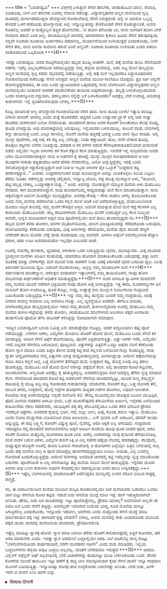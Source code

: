 +++
title = "ಬಲಿಪಾಡ್ಯಮಿ"
+++
ಬೆಳ್ಬೆಳಗ್ಗೆ ಏಳುತ್ತಲೇ ಸೆಗಣಿ ತರಬೇಕು, ಚಂಡುಹೂವಿನ ಮಾಲೆ, ಸೇವಂತಿ, ಬಿಡಿಹೂವು, ಬಾಳೆ ಎಲೆ ತರಬೇಕು ಎಂದೆಲ್ಲ ಗಜಿಬಿಜಿ ನಡೆದಿತ್ತು. ವಿದ್ಯಾರಣ್ಯಪುರದ ಅಣ್ಣನ ಮನೆಯಿಂದ ಸ್ವಲ್ಪ ದೂರದಲ್ಲಿ ದುರ್ಗಾಪರಮೇಶ್ವರೀ ದೇವಸ್ಥಾನದ ಗೋಶಾಲೆಯಲ್ಲಿ ಸೆಗಣಿ ಸಿಗುತ್ತದಂತೆ. ಅಲ್ಲಿ ಆ ಯಾರೋ ಒಬ್ಬನ್ನ ಕೇಳಿದರೆ ಒಳಗೆ ಕರಕೊಂಡು ಹೋಗ್ತಾನಂತೆ, ಅಲ್ಲಿ ಇನ್ನೊಬ್ಬಾತನನ್ನು ಕೇಳಿಕೊಂಡರೆ ಸೆಗಣಿ ಕೊಡುತ್ತಾನಂತೆ, ಅವನು ಕೊಡಲಿಲ್ಲ ಅಂದರೆ ಆ ಮತ್ತೊಬ್ಬನ ಹತ್ತಿರ ಹೋಗಬೇಕು.. ನೀ ಹೋಗಿ ತಗೊಂಡು ಬಾ, ನಾನು ಅಂಗಡಿಗೆ ಹೋಗಿ ಬೇರೆ ಸಾಮಾನು ತರುವೆ ಎಂದ ಅಣ್ಣ. ಪರಿಚಯವಿಲ್ಲದ ಜಾಗದಲ್ಲಿ ಯಾರಾರದೋ ಕೈಕಾಲು ಹಿಡಿದು ಸೆಗಣಿ ತರುವುದಕ್ಕಿಂತ, ನನ್ನವೇ ನೂರಾರು ರೂಪಾಯಿ ಖರ್ಚಾದರೂ ಪರವಾಗಿಲ್ಲ, ಮರ್ಯಾದೆಯಿಂದ ಉಳಿಯುತ್ತದೆ ಎಂದುಕೊಂಡು, ನೀನೇ ಸೆಗಣಿ ತರು, ನಾನು ಅಂಗಡಿ ಸಾಮಾನು ತರುವೆ ಎಂದೆ ಅಣ್ಣನಿಗೆ. ನೂರಾರು ರೂಪಾಯಿ ಉಳಿಯಿತು ಎಂದು ಆತನೂ ಸಂತೋಷದಿಂದ ಒಪ್ಪಿಕೊಂಡ.+++(4)+++

ಇವತ್ತು ಬಲಿಪಾಡ್ಯಮಿ. ದನದ ಕೊಟ್ಟಿಗೆಯಲ್ಲಿಯೇ ಹಬ್ಬದ ಮುಖ್ಯ ಆಚರಣೆ. ಮನೆ, ಹಕ್ಕೆ ಮನೆಯ ತುಂಬ ಸೆಗಣಿಯದೇ ಸಡಗರ. ಇದೆಲ್ಲ ವಿಜೃಂಭಣೆಯಿಂದ ನಡೆಯುತ್ತಿದ್ದದ್ದು ನಮ್ಮ ಹಳ್ಳಿಯ ಮನೆಯಲ್ಲಿ. ಅದು ಬಿಟ್ಟ ಮೇಲೆ ಹುಬ್ಬಳ್ಳಿಯ ಅಣ್ಣನ ಮನೆಯಲ್ಲಿ ಸ್ವಲ್ಪ ಕಡಮೆ ವೈಭವದಲ್ಲಿ ನಡೆಯುತ್ತಿತ್ತು. ಅಲ್ಲಿ ಹಕ್ಕೆ ಮನೆ ಇಲ್ಲವಾದರೂ ಸಿದ್ಧಾರೂಢಮಠದ ಗೋಶಾಲೆಯಿಂದ ಸಾಕೆಂಬಷ್ಟು ಸೆಗಣಿ ಸಿಗುತ್ತದೆ. ಅಣ್ಣನ ಮನೆಯ ಮುಂಚಿ-ಸಾಲೆಯೂ ದೊಡ್ಡದು. ಪ್ರತಿ ಸರ್ತಿ ಅಲ್ಲಿಗೇ ಹೋಗುತ್ತಿದ್ದೆನಾದರೂ, ಈ ಬಾರಿ ಒಂದು ವ್ಯಾಜದಿಂದಾದ ಒಪ್ಪಂದದಲ್ಲಿ ನಾನು ಬೆಂಗಳೂರಿನ ವಿದ್ಯಾರಣ್ಯಪುರದ ಅಣ್ಣನ ಮನೆಯಲ್ಲಿಯೇ ದೀಪಾವಳಿ ಆಚರಣೆ ಮಾಡಬೇಕೆಂದು ತಾಯಿಯ ಅಪ್ಪಣೆಯಾಗಿತ್ತು. ಹಬ್ಬಕ್ಕೆ ಬಳಸಿಕೊಳ್ಳಬಹುದಾದ ಒಂದು ಸಂಪನ್ಮೂಲದ ವಸ್ತುವಾಗಿ, ಚರಾಸ್ತಿಯಾಗಿ ನನ್ನನ್ನೇ ಏಕೆ ಬಳಸಿಕೊಂಡರು? ಅದಕ್ಕೆಲ್ಲ ಬೇರೆ ಉದಾತ್ತ,  ಅನುದಾತ್ತ ಕಾರಣಗಳಿವೆ. ಇಲ್ಲಿ ಸ್ವರಿತಗೊಳಿಸುವುದು ಬೇಕಿಲ್ಲ.+++(5)+++

ಕೊಟ್ಟ ಮಾತಿನಂತೆ ಅಣ್ಣ ದೇವಸ್ಥಾನದ ಗೋಶಾಲೆಯಿಂದ ಸೆಗಣಿ ತಂದ. ನಾನು ಹೂವು ಬಾಳೆಲೆ ಇತ್ಯಾದಿ ತಂದಿಟ್ಟು ಬೆಳಗಿನ ವಾಕಿಂಗ್ ಆಗಲಿಲ್ಲ ಎಂದು ಮತ್ತೆ ಹೊರನಡೆದೆ. ಹತ್ತಿರದ ಒಂದು ಉದ್ಯಾನದ ಟ್ರ್ಯಾಕ್ ಅಲ್ಲಿ ಆರು ಸುತ್ತು ಹೊಡೆದು ಮರಳುವಾಗ ಏನೋ ನೆನಪಾಯಿತು. ಪಾಂಡವರಿಗೆ ಹಾಗೂ ಅವರ ಕೋಟೆಗೆ ಅಲಂಕರಿಸಲು ಕೆಲವು ಸೊಪ್ಪು, ಹೂವು ಬೇಕಿದ್ದುವು. ಅವು ಮಾರುಕಟ್ಟೆಯಲ್ಲಿ ಸಿಗುವುದಿಲ್ಲ. ಇಲ್ಲಿಯವರು ಬಳಸುವುದಿಲ್ಲ. ಕಾಲುವೆ ದಂಡೆ, ಬೇಲಿಗಳಲ್ಲಿ ಕಣ್ಣು ಹಾಯಿಸುತ್ತ ಬಂದೆ. ಎಲ್ಲೂ ಕಾಣಲಿಲ್ಲ. ಕೊನೆಗೆ ಮನೆಯ ಹತ್ತಿರಕ್ಕೆ ಬರುತ್ತ ಒಂದು ಖಾಲಿ ಸೈಟು ಕಂಡಿತು. ಅಲ್ಲಿ ಮುಳ್ಳು ಪೊದೆಗಳು, ಚಿಕ್ಕ ಗಿಡ, ಕಸ ಕಡ್ಡಿ ಎಲ್ಲ ಬೆಳೆದಿತ್ತು. ನಿಂತು ಕಣ್ಣಾಡಿಸಿದೆ. ಹೋ, ನನಗೆ ಬೇಕಾದ ಹೂವು, ತೊಪ್ಪಲು ಕಡ್ಡಿಗಳು ಬೆಳೆದು ನಿಂತಿದ್ದುವು. ಧಡಧಡ ಆ ಕಸ ಕಳೆಗಳ ನಡುವೆ ಸೌಗಂಧಿಕಾಕುತೂಹಲಿಯಾದ ಭೀಮನಂತೆ ನಡೆದೆ. ಅಲ್ಲಿಯೇ ಇಬ್ಬರು ಆಳುಗಳು ಕಳೆ ಕೊಳೆ ಕೆತ್ತುವ ಕೆಲಸ ಮಾಡುತ್ತಿದ್ದರು. ಇವನೇಕೆ ಇಲ್ಲಿ ನುಗ್ಗಿದನೆಂದು ಅವರು ಬೆರಲ ಮೂಗಿನವರಾಗಿರುತ್ತಲೇ ನಾನು ಆ ಗಿಡಗಳಿಗೆ ಕೈ ಹಾಕಿದ್ದೆ. ಮುಳ್ಳು ಮುಳ್ಳಿನ ಗೋಪುರಾಕಾರಾದ ಆ ಗಿಡ- ಹೂವುಗಳ ಗುರುತು ಹತ್ತಿತಾದರೂ ಅದರ ಹೆಸರು ನೆನಪಾಗಲಿಲ್ಲ. ಏನೋ ಅನ್ನುತ್ತಿದ್ದೆವೆಲ್ಲ ಇದಕ್ಕೆ ಎಂದು ನೆನಸಿಕೊಳ್ಳುತ್ತಲೇ ಕಿತ್ತುಕೊಳ್ಳುತ್ತಿದ್ದಾಗ ಆಚೆ ನಿಂತ ಆ ಇಬ್ಬರು ಆಳುಗಳ ಪೈಕಿ ಒಬ್ಬಾಕೆ "ಉತ್ತರಾಣಿ ಕಡ್ಡಿ ಹರಕಾಳಕ್ಕತ್ತಾರ..." ಎಂದಳು. ಉತ್ತರಕರ್ನಾಟಕದ ಮಧು ಸುರಿಯುತ್ತಲೇ ಅದನ್ನು ಬಾಚಿಕೊಳ್ಳಲು ಕಿವಿಯ ಬಟ್ಟಲು ತೆರೆದು ನಿಂತಿತು. ಕಡೆಗಣ್ಣನ್ನು ಅವರತ್ತ ಚೆಲ್ಲಿದಾಗ, ಇನ್ನೊಬ್ಬ ಟೋಪಿ, ಗಡ್ಡ ಹೊತ್ತ ಮುಸಲ್ಮಾನ ಆಳು, "ಹೂಂಬೇ, ಹಟ್ಟಿ ಹಬ್ಬಕ್ಕ ಬೇಕಲ್ಲ, ಒಯ್ಯಾಕತ್ತಾರ ಮತ್ತ..." ಅಂದ. ಅವನನ್ನು ನೋಡುತ್ತಲೇ ನಮ್ಮೂರ ಮನೆಯ ಆಳು ಮೆಹಬೂಬ ನೆನಪಾದ. ಈಗ ಮುದುಕನಾಗಿದ್ದಾನೆ. ನಾವು ಹೋದಾಗೊಮ್ಮೆ ಸಾಧ್ಯವಾದಷ್ಟು ಮನೆ ಕೆಲಸ ಮಾಡಿಕೊಡುತ್ತಾನೆ. ನಾನು ಚಿಕ್ಕವನಿದ್ದಾಗ ಅವನಿಗೆ ಮುವತ್ತೋ ಮುವ್ವತ್ತೈದೋ. ಅವರಪ್ಪ ಗೌಸಪ್ಪ - ಗೌಸು ಸಾಹೇಬ ಆಗೆಲ್ಲ ಕೋಲೂರಿಕೊಂಡು ಬಂದು ನಮ್ಮ ಮನೆಯ ಪಡಸಾಲೆಯ ಒಂದು ಕಲ್ಲಿನ ಮೇಲೆ ಅಡಿಕೆ ಎಲೆ ಅರೆದುಕೊಳ್ಳುತ್ತಿದ್ದ. ಮೆಹಬೂಬನಿಗಿಂತ ಮೊದಲು ಅಜ್ಜನ ಕಾಲದಲ್ಲಿ ನಮ್ಮ ಮನೆಗೆ ಗೌಸಪ್ಪನ ಆಳ್ತನ. ಅವನಿಗೆ ವಯಸ್ಸಾದ ಮೇಲೆ ಮನೆ ಗದ್ದೆ ಕೆಲಸಗಳ ಎಲ್ಲ ಕಾರುಬಾರು ಮೆಹಬೂಬನದೇ. ಹಬ್ಬ ಹರಿದಿನಗಳಂದು ಮೆಹಬೂಬ ಮನೆಗೆ ಬಾರದಿದ್ದರೆ ಎಲ್ಲ ಕೆಲಸ ನಮ್ಮಿಂದ ಸಾಗದೇ, ಅವ್ವನ ಮಡಿಯಡುಗೆ ಅಪ್ಪನ ಮಡಿ ಪೂಜೆಗಳಲ್ಲಿಯೇ ಮನೆ ತುಂಬ ತಾಂಡವನೃತ್ಯವೇ ಸರಿ.+++(5)+++ ಹಬ್ಬದ ಮನೆಗೆ ತಳಿರು ತೋರಣ, ದನಗಳ ಮೈತೊಳೆಯೋದು, ವಾಲಗ ಭಜಂತ್ರಿಯವರನ್ನು ಕರೆದುಕೊಂಡು ಬರುವುದು, ಜೋಗಿತಿಯರನ್ನು ಕರಕೊಂಡು ಬರುವುದು, ಮಿಕ್ಕ ಆಳುಗಳನ್ನು ಕರೆಯೋದು, ಮನೆಯ ಹೈನು ಸಾಲದೇ ಹೆಚ್ಚಿಗೆ ಬೇಕೆಂದರೆ ಹಾಲು ಮೊಸರು ಬೆಣ್ಣೆ ತಂದು ಕೊಡುವುದು ಎಲ್ಲ ಅವನದೇ. ಹೀಗಾಗಿ ಅಪ್ಪನಿಗೆ ನಮಗೆಲ್ಲರಿಗಿಂತ ಹೆಚ್ಚಾಗಿ ಫರಾಳ, ಚಹಾ ಊಟ ಅವನದಾಯಿತೋ ಇಲ್ಲವೋ ಎಂಬುದರ ಚಿಂತೆ.

ಊರಲ್ಲಿ ನಮಗೆಲ್ಲ ಹಣಕಾಸು, ವ್ಯವಹಾರ, ಆಳುಕಾಳು ಒದಗಿ ಬರುತ್ತಿದ್ದುದು ಜೈನರು, ಮುಸಲ್ಮಾನರು. ಮಿಕ್ಕ ದಾಯಾದ ಬ್ರಾಹ್ಮಣರ ಮನೆಗಳು ಅರಿಷಿಣ ಕುಂಕುಮಕ್ಕೆ, ಯಾರದರೂ ಹೋದಾಗ ಮಾತಾಡಿಸಿಕೊಂಡು ಬರುವುದಕ್ಕೆ, ಹತ್ತು ದಿನನ ಸೂತಕಕ್ಕೆ ಮಾತ್ರ. ಬೆಳಗಾಗೆದ್ದು ಮನೆ ಮುಂದೆ ನೀರು ಸಾರಣೆಗೆ ನಿಂತು ಎಡಕ್ಕೆ ತಿರುಗಿದರೆ ಜೈನರ ಬಸದಿಯ ಧ್ವಜ. ಬಲಕ್ಕೆ ತಿರುಗಿದರೆ ಮಸೀದಿಯ ಧ್ವಜ. ಎದುರಿಗೆ ನೋಡುವಂತಿಲ್ಲ. ಅಲ್ಲೆಲ್ಲ ನಮ್ಮ ದಾಯಾದಿಗಳ ಮನೆ.+++(4)+++ ವರ್ಷವರ್ಷದ ಪಂಚಕಲ್ಯಾಣ, ದಶಲಕ್ಷಣ ಮಹಾಪರ್ವ ಇತ್ಯಾದಿಗಳಲ್ಲಿ ನಮ್ಮ ತಾಯಿಯೊಡನೆ, ನಾವೂ ಹೋಗಿ ಶಂಭವನಾಥ ತೀರ್ಥಂಕರನಿಗೆ ಅಭಿಷೇಕ ಮಾಡುತ್ತಿದ್ದೆವು.+++(5)+++ ಅವರ ದಿಗಂಬರ ಸ್ವಾಮಿಗಳ ಮೆರವಣಿಗೆ ನಮ್ಮ ಮನೆಯ ಮುಂದೆ ನಡೆದಾಗ ಭಕ್ತಿಯಿಂದ ನಾವೂ ಹೋಗಿ ಅಡ್ಡ ಬೀಳುತ್ತಿದ್ದೆವು. ಇತ್ತ ಈದು, ಮೊಹರಮ್ಮುಗಳ ದಿನ ಮಸೀದಿಗೆ ಹೋಗಿ ಊದುಬತ್ತಿ, ಧೂಪ ಕೊಟ್ಟು, ಉಪ್ಪು, ಉತ್ತುತ್ತೆ ಬೀರಿ ಮುಲ್ಲಾನ ನವಿಲುಗರಿಯ ಗುಚ್ಛದಿಂದ ಬಡಿಸಿಕೊಂಡು ಬರುತ್ತಿದ್ದೆವು.+++(5)+++ ಇನ್ನು ನಮ್ಮ ಹಬ್ಬ ಹುಣ್ಣಿಮೆ ಬಂದರೆ ನಮ್ಮ ಸಂಪ್ರದಾಯ, ಅದಕ್ಕೆ ಬೇಕಾದ ಸಾಮಗ್ರಿ ಸಾಮಾನು ಎಲ್ಲ ಅವರಿಗೂ ಗೊತ್ತು. ಎಲ್ಲ ವ್ಯವಸ್ಥೆಯೂ ಅವರದೇ. ಈಗಲೂ ಆಯಿತು, ಬೆಂಗಳೂರಲ್ಲಿಯೋ ಹುಬ್ಬಳ್ಳಿಯಲ್ಲಿಯೋ ಇರುವ ನಮ್ಮ ತಾಯಿಗೆ, ತುಳಸೀಲಗ್ನದಂದು ಊರಲ್ಲಿ ಮೆಹಬೂಬ ನಮ್ಮ ಮನೆಯ ತುಳಸೀ-ಕಟ್ಟೆಯನ್ನು ತಳಿರು ತೋರಣ, ಚಂಡುಹೂವಿನ ಮಾಲೆಗಳಿಂದ ಅಲಂಕರಿಸಿ ಪಕ್ಕದ ಅಂಗಡಿಯ ಹುಡುಗನಿಂದ ಫೊಟೋ ತೆಗೆಸಿ ವಾಟಸಪ್ ಕಳಿಸಿದ್ದನ್ನು ನೋಡಿದಾಗಲೇ ಸಮಾಧಾನ.

ಇವತ್ತಿನ ಬಲಿಪಾಡ್ಯಮಿಗೆ ಬಲಿಯ ನಿಮಿತ್ತ ಏನು ಮಾಡುತ್ತೇವೋ ಗೊತ್ತಿಲ್ಲ. ಆದರೆ ಅದ್ದೂರಿಯಾಗಿ ಹಟ್ಟಿ ಪೂಜೆ ನಡೆಯುತ್ತಿತ್ತು. ಬೆಳಗಾಗಿ ಆಕಳು, ಎಮ್ಮೆಗಳು ಮೇಯಲು ಹೊರಗೆ ಹೋದ ಮೇಲೆ, ಮೆಹಬೂಬ ಬಂದು ಸೆಗಣಿ ಕಸ ಮಾಡುತ್ತಿದ್ದ. ಅಂದಿನ ಸೆಗಣಿ ತಿಪ್ಪೆಗೆ ಹೋಗುವುದಿಲ್ಲ. ಪೂಜೆಗೆ ಎತ್ತಿಡಲಾಗುತ್ತಿತ್ತು. ಎತ್ತು-ಆಕಳೇ ಇರಲಿ, ಎಮ್ಮೆಯೇ ಇರಲಿ ಎಲ್ಲದರ ಸೆಗಣಿಗೂ ಏಕೋಭಾವ, ಪೂಜ್ಯಭಾವ. ಎತ್ತುಗಳನ್ನು ಹಿತ್ತಲಿಗೆ ಒಯ್ದು ಅಥವಾ ನದಿಗೆ ಕರಕೊಂಡು ಹೋಗಿ ಸ್ನಾನ ಮಾಡಿಸಿ ಬಂದು ಹಿತ್ತಲ ತೆಂಗಿನ ಮರಕ್ಕೆ ಕಟ್ಟಿ ಕಾದ ಕಬ್ಬಿಣದ ಬಳೆಯಿಂದ ಗುಲ್ಲು ಕೊಡುತ್ತಿದ್ದ. ನಾವು ಸ್ಮಾರ್ತ ಅದ್ವೈತಿಗಳಾದರೂ ನಮ್ಮ ಎತ್ತುಗಳು ಮಾತ್ರ ಮಧ್ವಮತಾಬ್ಧಿಯಲ್ಲಿ ಮೀನಾಗಿದ್ದುವು. ಆಮೇಲೆ ಹಕ್ಕೆಮನೆಯನ್ನು ಗುಡಿಸಿ ಸಾರಿಸಿ ಕಬ್ಬಿನ ಜಲ್ಲೆ, ಬತ್ತ ಜೋಳಗಳ ತೆನೆಗಟ್ಟಿದ ಮೆದೆ, ಉತ್ತರಾಣಿ ಕಡ್ಡಿ, ಹೊನ್ನೆ ಊವು ಎಲ್ಲ ತರಲು ಹೋಗುತ್ತಿದ್ದ. ಮೆಹಬೂಬ ಆಚೆ ಹೋದ ಮೇಲೆ ನನಗಿನ್ನು ಹಕ್ಕೆಮನೆ ಕೆಲಸ. ಅಲ್ಲಿ ಪಾಂಡವರ ಕೋಟೆ ಕಟ್ಟಬೇಕು, ಅಲಂಕರಿಸಬೇಕು. ಅಣ್ಣಂದಿರು ಅದಕ್ಕೆಲ್ಲ ಕೈ ಹಾಕುತ್ತಿರಲ್ಲಿಲ್ಲ. ಅವರದೇನಿದ್ದರೂ ಸಂಜೆ ಅದನ್ನೆಲ್ಲ ತೆಗೆದು ಸ್ವಚ್ಛ ಮಾಡುವ ಕೆಲಸ. ಸೆಗಣಿಯಿಂದ ಪಾಂಡವರ ಕೋಟೆ ಕಟ್ಟಿ ಅದರೊಳಗೆ ಸೆಗಣಿಯ ಪಾಂಡವರನ್ನಿಟ್ಟು, ಮುಂದೆ ಸುಣ್ಣ ಕೆಮ್ಮಣ್ಣಿನ ರಾಡಿಯಲ್ಲಿ ಕೈ ಮುಷ್ಟಿ ಅದ್ದಿ ಅದ್ದಿ ಗೋಪಾದದ ಗುರುತುಗಳನ್ನು ಮಾಡಬೇಕು. ಕೋಟೆಗೆ ಕಬ್ಬು, ಬತ್ತ ಜೋಳದ ತೆನೆ, ಮಾವಿನ ತಳಿರು, ಉತ್ತರಾಣಿ, ಹೊನ್ನೆ ಗಿನ್ನೆಗಳ ಹೂವುಗಳು ಮತ್ತಿತರ ಗಿಡಗಳ ತೊಂಗಲು, ಸಿವುಡಿನ ಅಲಂಕಾರ. ಕೋಟೆಯ ಸುತ್ತ ಅಂಕಣದುದ್ದಕ್ಕೂ ನನ್ನದೇ ರಂಗೋಲಿ ಕಲೆ. ಸೌಮ್ಯ ಮುಖದಲ್ಲಿಯೇ ರಾಜತ್ವದ ಜಬರಿನ ಯುಧಿಷ್ಠಿರ, ಪೊದೆ ಮೀಸೆಯ ಗಡತರದ ಆಸಾಮಿ ಭೀಮ, ಒಳ್ಳೇ ಮುಖಸೌಷ್ಠವದ ತೆಳುಮೀಸೆಯ ಅರ್ಜುನ, ಇನ್ನೆರಡು ಎಳೆಮುಖದ ಕುಡಿಮೀಸೆಯ ನಕುಲ ಸಹದೇವರು, ಯುಧಿಷ್ಠಿರನ ಪಕ್ಕ ತನ್ನ ಚೆಲುವಿನಲ್ಲಿಯೂ ಒಂದು ತೆರನ ಬಿಗುವಿನ ದ್ರೌಪದಿ ಇವರೆಲ್ಲರ ಚಿತ್ರಗಳು. ಅವರವರ ಕೈಯಲ್ಲಿ ಭರ್ಚಿ, ಗದೆ, ಬಿಲ್ಲು ಬಾಣ, ಖಡ್ಗ, ಕೊಂತ, ಕಮಲ ಇತ್ಯಾದಿ. ಮೆಹಬೂಬ ಬಂದು ನೋಡಿ ಮೆಚ್ಚುಗೆಯ ಲೊಚಲೊಚ ಮಾಡಿ ಅಲಲಲಲಾ... ಏನ್ ಭೀಮಾ ಏನ್ ಅರಜೂನ, ಧರಮ್ ರಾಯಾ ಅನ್ನುತ್ತಿದ್ದ. ಈ ಹಟ್ಟಿ ಲಕ್ಷ್ಮಿಗೆ, ಕೋಟೆಗೆ ವಿಧ್ಯುಕ್ತ ಪೂಜೆ, ನೈವೇದ್ಯ, ಆರತಿ ಅಕ್ಷತೆ ಎಲ್ಲ ಆಗುವುದು. ಸಂಪ್ರದಾಯ ಇರದಿದ್ದರೂ ನನ್ನ ಪಾಂಡವರ ರಂಗೋಲಿಗಳಿಗೂ ಅಪ್ಪನ ಅರಿಷಿಣ ಕುಂಕುಮ ಹೂವು ಧೂಪ ದೀಪದ ಪೂಜೆ, ಆರತಿ. ಸಂಜೆಗೆ ಮೊದಲು ಮತ್ತೊಮ್ಮೆ ಮಂಗಳಾರತಿ ಧೂಪ ದೀಪ. ಅದೆಲ್ಲ ಸಿಂಗಾರವನ್ನು ನಾವು ಕೈಯಿಂದ ತೆಗೆಯುವಂತಿಲ್ಲ. ಸಂಜೆ ಮರಳಿ ಬರುವ ಆಕಳು, ಎಮ್ಮೆಗಳ ಕಾಲಿಗೆ ಸಿಕ್ಕಿ ಆ ಎಲ್ಲ ಸಡಗರ ಹಕ್ಕೆಯ ನೆಲದಲ್ಲಿ ಹರಡತಕ್ಕದ್ದು. ಕೆಲವೊಮ್ಮೆ ಮಧ್ಯಾಹ್ನದ ಹೊತ್ತಿಗೇ ಊರಲ್ಲಿ ಹೋರಿ ಓಡಿಸುವ ಗಲಾಟೆಯಲ್ಲಿ ಆ ಹೋರಿಗಳು ಎಲ್ಲೆಲ್ಲೋ ಹಿತ್ತಲ ಬೇಲಿಯಲ್ಲಿ ನುಗ್ಗಿ ಬಂದು ಹಕ್ಕೆ ಮನೆಗೂ ನುಗ್ಗಿ ಆ ಪೂಜೆ ಮಾಡಿದ್ದೆಲ್ಲ ಹಾಳುಗೆಡವುತ್ತಿದ್ದುದೂ ಉಂಟು. ಆಯಿತು, ಎಲ್ಲ ಬಸವಣ್ಣ ಗೋಮಾತೆ ಎಂದುಕೊಳ್ಳುತ್ತಿದ್ದೆವು. ಆಮೇಲೆ ದನಗಳನ್ನು ಅವವದಿರ ಜಾಗದಲ್ಲಿ ಕಟ್ಟಿ ಇದೆಲ್ಲವನ್ನು ಸ್ವಚ್ಛ ಮಾಡಿಕೊಂಡು ಬರಬೇಕು. ಪೂಜೆಗೊಂಡ ಆ ಎಲ್ಲ ಸಗಣಿಯನ್ನೂ ತಟ್ಟಿ ಮನೆಯ ಸೂರಿನ ಮೇಲೆ ಹಾಕುತ್ತಿದ್ದೆವು. ಇನ್ನೆರಡು ಮೂರು ತಿಂಗಳು ಅವು ಒಣಗಿ ಕುರುಳಾಗಿ ಅವುಗಳ ಕೆಂಡದಲ್ಲಿಯೇ ರಥಸಪ್ತಮಿಯ ದಿನದ ಹಾಲು ಉಕ್ಕಿಸತಕ್ಕದ್ದು.+++(5)+++ ಇಷ್ಟೆಲ್ಲ ಬೆಂಗಳೂರಿನಲ್ಲಿ ಮಾಡಲಾದೀತೇ! ಅದೇನಿದ್ದರೂ ಮನಸ್ಸಿನಲ್ಲಿ ಉಳಿದ ನೆನಪಿನ ಬಿಂಬದ ಗಾತ್ರಕ್ಕೆ, ಶಾಸ್ತ್ರಕ್ಕೆ.

ಸರಿ, ಈ ಅಪಾರ್ಟಮೆಂಟಿನ ಮನೆಯ ಮುಂದಿನ ನಾಲ್ಕಡಿ ಕಾರಿಡಾರಿನಲ್ಲಿಯೇ ಆಚೆ ಮನೆಯವರು ಓಡಾಡಲು ಒಂದಡಿ ಜಾಗ ಬಿಟ್ಟು ಸೆಗಣಿಯ ಕೋಟೆ ಕಟ್ಟಿದೆ. ನಡುವೆ ಐದು ಸಗಣಿಯ ಮುದ್ದೆ ಮಾಡಿ ಇಟ್ಟೆ. ಹಾಗೆ ಇಡುತ್ತಿರುವಾಗಲೇ ಅನಿಸಿತು. ಹೌದು, ಐದು ಜನ ಪಾಂಡವರನ್ನು ಇಟ್ಟು ಪೂಜಿಸುತ್ತೇವಲ್ಲ, ದ್ರೌಪದಿ ಯಾಕಿಲ್ಲ? ಅವಳಿಂದಲೇ ಅಲ್ಲವೇ ಈ ಐದೂ ಜನ ಒಂದು ನೆಲೆಗೆ ಹತ್ತಿದ್ದು. ಅವಳಿಲ್ಲದೇ ಇವರಿಗಾವ ಸೀಮೆಯ ಭಾಗ್ಯ, ಸೂಜಿ ಮೊನೆಯ ಮಣ್ಣೂ ಸಿಗುತ್ತಿರಲಿಲ್ಲ ಎಂದುಕೊಂಡು, ಇನ್ನೊಂದು ಇಡೋಣ, ಆರನೇದು ಎಂದು ಮತ್ತೊಂದು ಸೆಗಣಿ ಮುದ್ದೆ ಮಾಡಿ ಧರ್ಮರಾಯನ ಪಕ್ಕ ಇಟ್ಟೆ. ಹಾಗಾದರೆ ಕೃಷ್ಣ ಬೇಡವೇ? ಬೇಕಿಲ್ಲ, ಅವನು ಮನದಲ್ಲಿ ಸಾಕು ಎಂದುಕೊಂಡು ಮುಗಿಸಿದೆ. ಪಕ್ಕದ ಚೂರು ಜಾಗದಲ್ಲಿ ರಂಗೋಲಿಯ ಪಾಂಡವರು, ದ್ರೌಪದೀಸಮೇತ.

ಇಷ್ಟೆಲ್ಲ ಮಾಡಿಟ್ಟು ಸ್ನಾನಕ್ಕೆ ಹೋದೆ. ಸ್ನಾನ ಮಾಡಿ ಬಾಗಿಲು ತೆರೆದು ಹೊರಗೆ ಕಾಲಿಡುವಷ್ಟರಲ್ಲಿ ಅತ್ತಿಗೆ ಕೂಗಿದರು, ತಡೆ ಆರತಿ ಮಾಡಬೇಕು ಎಂದು. ಇವತ್ತು ಸ್ನಾನ ಆದಮೇಲೆ ಬಚ್ಚಲಲ್ಲಿಯೇ ಆರತಿ. ಎಲೆ ಅಡಿಕೆಬೆಟ್ಟ ನಾಣ್ಯ ಕೊಟ್ಟು "ಬೆಳಗುವೆನಾರುತಿಯಾ ಪಾರ್ಥರಾಯಗೆ, ನರಗೇ ಮುರಹರನ ಸಖಗೇ" ಎಂದು ಶುರು ಮಾಡಿದರು. ಇಲ್ಲಿಯ ಬಚ್ಚಲುಗಳೇನು ಹಳ್ಳಿಯ ಅಪ್ಪಟ ಬಚ್ಚಲು ಅಲ್ಲವಲ್ಲ. ಜೊತೆಗೆ ಬೇರೆಯದೂ ಇರುತ್ತದೆ.+++(5)+++ ಆದರೂ ವಿಲ್ಲಿಂಗ್ ಸಸ್ಪೆನ್ಷನ್ ಆಫ್ ಡಿಸ್ಬಿಲೀಫಿನಲ್ಲಿ ಬೇರೆ ವಿಚಾರಗಳನ್ನು ಹುದುಗಿಟ್ಟು ಮುಖ ಬೆಳಗಿಸಿಕೊಂಡು ಬಂದೆ. ದೇವರ ಕೋಣೆಯ ಮುಂದೆ ತಾಂಬೂಲ ಇಟ್ಟು ಹಣೆಗೆ ಕೈ ಹಚ್ಚಿ ಬಾಗಿ ನಮಸ್ಕರಿಸುವಾಗ ಕೈಯ ಸೆಗಣಿ ವಾಸನೆ ಇನ್ನೂ ಗಾಢವಾಗಿ ಮೂಗಿಗೆ ಬಡಿಯುತ್ತಿತ್ತು. ಇನ್ನೊಂದಿಷ್ಟು ಸೋಪು ಹಾಕಿ ಉಜ್ಜಿಕೊಂಡು ಬರಬೇಕಿತ್ತು ಅನಿಸಿತು. ಬೇಡ ಬಿಡು, ಹೀಗೇ ಇರಲಿ ಆ ವಾಸನೆ ಎನಿಸಿ ಹಾಗೇ ಬಿಟ್ಟೆ.


<details><summary>विश्वास-टिप्पनी</summary>

उत्तरभारते क्रियमाणं गोमय-गोवर्धनपूजाम् अन्नकूटं चापि स्मारयति। एकस्यैव कर्मणः कथानानात्वं विस्मयजनकम्। 
</details>
